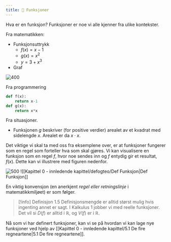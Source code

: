 ```yaml
---
title: 📄 Funksjoner
---
```

Hva er en funksjon? Funksjoner er noe vi alle kjenner fra ulike kontekster.

Fra matematikken:

- Funksjonsuttrykk
    - $f(x) = x-1$
    - $g(x) = x^2$
    - $y = 3+x^3$
- Graf 

![400](Files/grafer%204.svg)

Fra programmering

```python {pre}
def f(x):
    return x-1
def g(x):
    return x*x
```

Fra situasjoner.
- Funksjonen $g$ beskriver (for positive verdier) arealet av et kvadrat med sidelengde $x$. Arealet er da $x\cdot x$. 

Det viktige vi skal ta med oss fra eksemplene over, er at funksjoner fungerer som en regel som forteller hva som skal gjøres. Vi kan visualisere en funksjon som en regel $f$, hvor noe sendes inn og $f$ entydig gir et resultat, $f(x)$. Dette kan vi illustrere med figuren nedenfor.
 
![500](Files/funksjoner.svg)
![[Kapittel 0 - innledende kapittel/defogteo/Def Funksjon|Def Funksjon]]

En viktig konvensjon (en anerkjent _regel eller retningslinje_ i matematikkmiljøet) er som følger.

> [!info] Definisjon 1.5
> Definisjonsmengde er alltid størst mulig hvis ingenting annet er sagt.
> I Kalkulus 1 jobber vi med reelle funksjoner. Det vil si $D(f)$ er alltid i $\mathbb{R}$, og $V(f)$ er i $\mathbb{R}$. 
>  

Nå som vi har definert funksjoner, kan vi se på hvordan vi kan lage nye funksjoner ved hjelp av [[Kapittel 0 - innledende kapittel/5.1 De fire regneartene|5.1 De fire regneartene]].